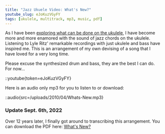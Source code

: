 ```yaml
---
title: "Jazz Ukuele Video: What's New?"
youtube_slug: eJoKuzVGyFY
tags: [ukulele, multitrack, mp3, music, pdf]
---
```


As I have been [exploring what can be done on the ukulele](/blog/jazz-ukulele-love-is-a-song-from-bambi/), I have become more and more enamored with the sound of jazz chords on the ukulele. Listening to Lyle Ritz' remarkable recordings with just ukulele and bass have inspired me. This is an arrangement of my own devising of a song that I have loved for a very long time.

Please excuse the synthesized drum and bass, they are the best I can do. For now...

::youtube{token=eJoKuzVGyFY}

Here is an audio only mp3 for you to listen to or download:

::audio{src=/uploads/2010/04/Whats-New.mp3}

### Update Sept. 6th, 2022

Over 12 years later, I finally got around to transcribing this arrangement. You can download the PDF here: [What's New?](/uploads/2022/whats_new_ukulele.pdf)
